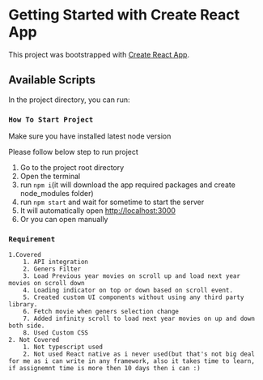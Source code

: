 # Getting Started with Create React App

This project was bootstrapped with [Create React App](https://github.com/facebook/create-react-app).

## Available Scripts

In the project directory, you can run:

### `How To Start Project`

Make sure you have installed latest node version

Please follow below step to run project

1. Go to the project root directory
2. Open the terminal
3. run `npm i`(it will download the app required packages and create node_modules folder)
4. run `npm start` and wait for sometime to start the server
5. It will automatically open [http://localhost:3000](http://localhost:3000)
6. Or you can open manually




### `Requirement`

    1.Covered
        1. API integration
        2. Geners Filter 
        3. Load Previous year movies on scroll up and load next year movies on scroll down
        4. Loading indicator on top or down based on scroll event.
        5. Created custom UI components without using any third party library.
        6. Fetch movie when geners selection change
        7. Added infinity scroll to load next year movies on up and down both side.
        8. Used Custom CSS
    2. Not Covered
        1. Not typescript used
        2. Not used React native as i never used(but that's not big deal for me as i can write in any framework, also it takes time to learn, if assignemnt time is more then 10 days then i can :)
        
    




